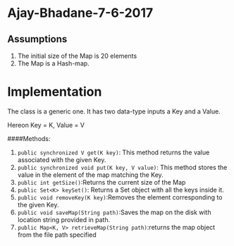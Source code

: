 Ajay-Bhadane-7-6-2017
===

Assumptions
---
1. The initial size of the Map is 20 elements
2. The Map is a Hash-map.
 
 Implementation
 ===
 The class is a generic one. It has two data-type inputs a Key and a Value.
 
 Hereon Key = K, Value = V
 
 ####Methods:
 1. `public synchronized V get(K key)`: This method returns the value associated with the given Key.
 2. `public synchronized void put(K key, V value)`: This method stores the value in the element of the map matching the Key.
 3. `public int getSize()`:Returns the current size of the Map
 4. `public Set<K> keySet()`: Returns a Set object with all the keys inside it.
 5. `public void removeKey(K key)`:Removes the element corresponding to the given Key.
 6. `public void saveMap(String path)`:Saves the map on the disk with location string provided in path.
 7. `public Map<K, V> retrieveMap(String path)`:returns the map object from the file path specified
